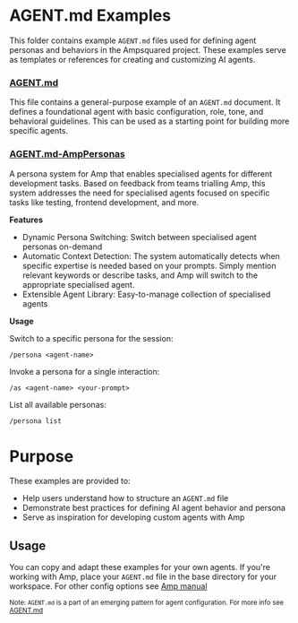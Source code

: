 
# AGENT.md Examples

This folder contains example `AGENT.md` files used for defining agent personas and behaviors in the Ampsquared project. These examples serve as templates or references for creating and customizing AI agents.


### [AGENT.md](AGENT.md)
This file contains a general-purpose example of an `AGENT.md` document. It defines a foundational agent with basic configuration, role, tone, and behavioral guidelines. This can be used as a starting point for building more specific agents.

### [AGENT.md-AmpPersonas](AGENT.md-AmpPersonas)
A persona system for Amp that enables specialised agents for different development tasks.
Based on feedback from teams trialling Amp, this system addresses the need for specialised agents focused on specific tasks like testing, frontend development, and more.

**Features**

- Dynamic Persona Switching: Switch between specialised agent personas on-demand  
- Automatic Context Detection: The system automatically detects when specific expertise is needed based on your prompts. Simply mention relevant keywords or describe tasks, and Amp will switch to the appropriate specialised agent.
- Extensible Agent Library: Easy-to-manage collection of specialised agents  

**Usage**

Switch to a specific persona for the session:

`/persona <agent-name>`

Invoke a persona for a single interaction:

`/as <agent-name> <your-prompt>`

List all available personas:

`/persona list`


# Purpose

These examples are provided to:

- Help users understand how to structure an `AGENT.md` file  
- Demonstrate best practices for defining AI agent behavior and persona  
- Serve as inspiration for developing custom agents with Amp  

## Usage

You can copy and adapt these examples for your own agents. If you're working with Amp, place your `AGENT.md` file in the base directory for your workspace. For other config options see [Amp manual](https://ampcode.com/manual#AGENT.md)

<sub>Note: `AGENT.md` is a part of an emerging pattern for agent configuration. For more info see [AGENT.md](https://ampcode.com/AGENT.md)  

